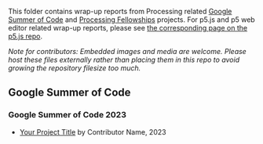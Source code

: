 This folder contains wrap-up reports from Processing related [Google Summer of Code](https://summerofcode.withgoogle.com/organizations/4915113891463168/) and [Processing Fellowships](https://processingfoundation.org/fellowships) projects. For p5.js and p5 web editor related wrap-up reports, please see [the corresponding page on the p5.js repo](https://github.com/processing/p5.js/edit/main/contributor_docs/project_wrapups/README.md).

*Note for contributors: Embedded images and media are welcome. Please host these files externally rather than placing them in this repo to avoid growing the repository filesize too much.*

## Google Summer of Code

### Google Summer of Code 2023

* [Your Project Title](url) by Contributor Name, 2023
